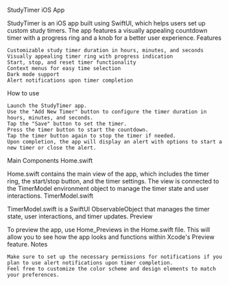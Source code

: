 StudyTimer iOS App

StudyTimer is an iOS app built using SwiftUI, which helps users set up custom study timers. The app features a visually appealing countdown timer with a progress ring and a knob for a better user experience.
Features

    Customizable study timer duration in hours, minutes, and seconds
    Visually appealing timer ring with progress indication
    Start, stop, and reset timer functionality
    Context menus for easy time selection
    Dark mode support
    Alert notifications upon timer completion

How to use

    Launch the StudyTimer app.
    Use the "Add New Timer" button to configure the timer duration in hours, minutes, and seconds.
    Tap the "Save" button to set the timer.
    Press the timer button to start the countdown.
    Tap the timer button again to stop the timer if needed.
    Upon completion, the app will display an alert with options to start a new timer or close the alert.

Main Components
Home.swift

Home.swift contains the main view of the app, which includes the timer ring, the start/stop button, and the timer settings. The view is connected to the TimerModel environment object to manage the timer state and user interactions.
TimerModel.swift

TimerModel.swift is a SwiftUI ObservableObject that manages the timer state, user interactions, and timer updates.
Preview

To preview the app, use Home_Previews in the Home.swift file. This will allow you to see how the app looks and functions within Xcode's Preview feature.
Notes

    Make sure to set up the necessary permissions for notifications if you plan to use alert notifications upon timer completion.
    Feel free to customize the color scheme and design elements to match your preferences.
